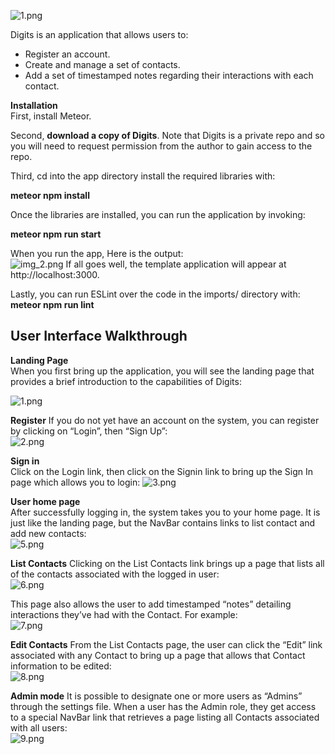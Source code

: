 ![1.png](doc/1.png)

Digits is an application that allows users to:<br>
* Register an account.<br>
* Create and manage a set of contacts.<br>
* Add a set of timestamped notes regarding their interactions with each contact.<br>

**Installation**<br>
First, install Meteor.

Second, **download a copy of Digits**. Note that Digits is a private repo and so you will need to request permission from the author to gain access to the repo.<br>

Third, cd into the app directory install the required libraries with:<br>

**meteor npm install**<br>

Once the libraries are installed, you can run the application by invoking:<br>

**meteor npm run start**<br>

When you run the app, Here is the output:<br>
![img_2.png](doc/img_2.png)
If all goes well, the template application will appear at http://localhost:3000.<br>

Lastly, you can run ESLint over the code in the imports/ directory with:<br>
**meteor npm run lint**<br>


## User Interface Walkthrough
**Landing Page**<br>
When you first bring up the application, you will see the landing page that provides a brief introduction to the capabilities of Digits:

![1.png](doc/1.png)

**Register**
If you do not yet have an account on the system, you can register by clicking on “Login”, then “Sign Up”:<br>
![2.png](doc/2.png)


**Sign in**<br>
Click on the Login link, then click on the Signin link to bring up the Sign In page which allows you to login:
![3.png](doc/3.png)

**User home page**<br>
After successfully logging in, the system takes you to your home page. It is just like the landing page, but the NavBar contains links to list contact and add new contacts:<br>
![5.png](doc/5.png)

**List Contacts**
Clicking on the List Contacts link brings up a page that lists all of the contacts associated with the logged in user:<br>
![6.png](doc/6.png)

This page also allows the user to add timestamped “notes” detailing interactions they’ve had with the Contact. For example:<br>
![7.png](doc/7.png)

**Edit Contacts**
From the List Contacts page, the user can click the “Edit” link associated with any Contact to bring up a page that allows that Contact information to be edited:<br>
![8.png](doc/8.png)

**Admin mode**
It is possible to designate one or more users as “Admins” through the settings file. When a user has the Admin role, they get access to a special NavBar link that retrieves a page listing all Contacts associated with all users:<br>
![9.png](doc/9.png)